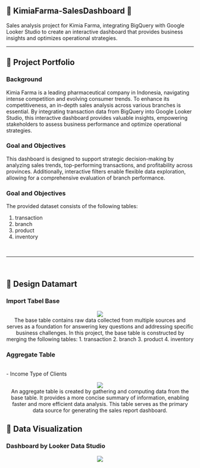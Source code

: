 ## 🛒 **KimiaFarma-SalesDashboard** 🛒
 Sales analysis project for Kimia Farma, integrating BigQuery with Google Looker Studio to create an interactive dashboard that provides business insights and optimizes operational strategies.

---
## 📂 **Project Portfolio**
### Background
Kimia Farma is a leading pharmaceutical company in Indonesia, navigating intense competition and evolving consumer trends. To enhance its competitiveness, an in-depth sales analysis across various branches is essential. By integrating transaction data from BigQuery into Google Looker Studio, this interactive dashboard provides valuable insights, empowering stakeholders to assess business performance and optimize operational strategies.

</p>

### Goal and Objectives
This dashboard is designed to support strategic decision-making by analyzing sales trends, top-performing transactions, and profitability across provinces. Additionally, interactive filters enable flexible data exploration, allowing for a comprehensive evaluation of branch performance.

</p>

### Goal and Objectives
The provided dataset consists of the following tables:
1. transaction
2. branch
3. product
4. inventory
   
<br>

---
<br>

## 📂 **Design Datamart**
### Import Tabel Base
<p>

<p align="center">
<img src="https://github.com/user-attachments/assets/985a4db6-ecf1-41c2-9aff-6377caf375c1"
 
</p>
<br>
The base table contains raw data collected from multiple sources and serves as a foundation for answering key questions and addressing specific business challenges. 
In this project, the base table is constructed by merging the following tables:
1. transaction
2. branch
3. product
4. inventory
</p>

### Aggregate Table
<p>
<br>
- Income Type of Clients
<p align="center">
<img src="https://github.com/user-attachments/assets/431f2ca5-f650-4cb1-8654-cccbf29bc093"

</p>
<br>
An aggregate table is created by gathering and computing data from the base table. It provides a more concise summary of information, enabling faster and more efficient data analysis. This table serves as the primary data source for generating the sales report dashboard.
</p>

## 📂 **Data Visualization**

### Dashboard by Looker Data Studio
<p align="center">
<img src="https://github.com/user-attachments/assets/e1143e5d-120a-425d-ab25-8494925441e9"

</p>
<br>

